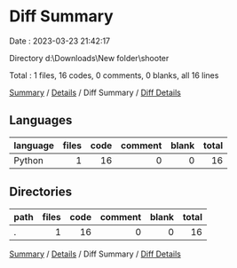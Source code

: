# Diff Summary

Date : 2023-03-23 21:42:17

Directory d:\\Downloads\\New folder\\shooter

Total : 1 files,  16 codes, 0 comments, 0 blanks, all 16 lines

[Summary](results.md) / [Details](details.md) / Diff Summary / [Diff Details](diff-details.md)

## Languages
| language | files | code | comment | blank | total |
| :--- | ---: | ---: | ---: | ---: | ---: |
| Python | 1 | 16 | 0 | 0 | 16 |

## Directories
| path | files | code | comment | blank | total |
| :--- | ---: | ---: | ---: | ---: | ---: |
| . | 1 | 16 | 0 | 0 | 16 |

[Summary](results.md) / [Details](details.md) / Diff Summary / [Diff Details](diff-details.md)